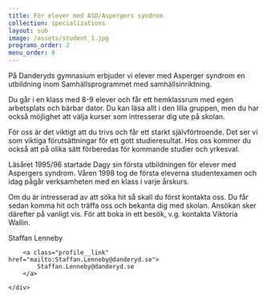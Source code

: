 ```yaml
---
title: För elever med ASD/Aspergers syndrom
collection: specializations
layout: sub
image: /assets/student_1.jpg
programs_order: 2
menu_order: 0
---
```


På Danderyds gymnasium erbjuder vi elever med Asperger syndrom en utbildning inom Samhällsprogrammet med samhällsinriktning.

Du går i en klass med 8-9 elever och får ett hemklassrum med egen arbetsplats och bärbar dator. Du kan läsa allt i den lilla gruppen, men du har också möjlighet att välja kurser som intresserar dig ute på skolan.

För oss är det viktigt att du trivs och får ett starkt självförtroende. Det ser vi som viktiga förutsättningar för ett gott studieresultat. Hos oss kommer du också att på olika sätt förberedas för kommande studier och yrkesval.

Läsåret 1995/96 startade Dagy sin första utbildningen för elever med Aspergers syndrom. Våren 1998 tog de första eleverna studentexamen och idag pågår verksamheten med en klass i varje årskurs.

Om du är intresserad av att söka hit så skall du först kontakta oss. Du får sedan komma hit och träffa oss och bekanta dig med skolan. Ansökan sker därefter på vanligt vis. För att boka in ett besök, v.g. kontakta Viktoria Wallin.

<div class="profile">
	<div class="profile__info">
		<div class="profile__title">Staffan Lenneby</div>

		<a class="profile__link" href="mailto:Staffan.Lenneby@danderyd.se">
			Staffan.Lenneby@danderyd.se
		</a>
			
	</div>
</div>
